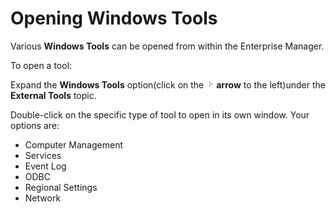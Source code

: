 # Opening Windows Tools

Various **Windows Tools** can be opened from within the Enterprise Manager.

To open a tool:

Expand the **Windows Tools** option(click on the ![Expand](../../../Resources/Images/EM/EMarrowtoexpand.png)**arrow** to the left)under the **External Tools** topic.

Double-click on the specific type of tool to open in its own window. Your options are:

- Computer Management
- Services
- Event Log
- ODBC
- Regional Settings
- Network
